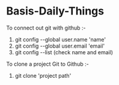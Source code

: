 # Basis-Daily-Things
To connect out git with github  :-
1.  git config --global user.name 'name'
2.  git config --global user.email 'email'
3.  git config --list (check name and email)


To clone a project Git to Github :-
1. git clone 'project path'
